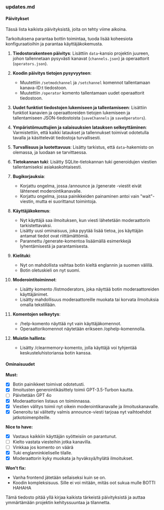 ### updates.md

#### Päivitykset

Tässä lista kaikista päivityksistä, joita on tehty viime aikoina.

Tarkoituksena parantaa bottin toimintaa, tuoda lisää koheesiota konfiguraatioihin ja parantaa käyttäjäkokemusta.

1. **Tiedostorakenteen päivitys**: Lisättiin `data`-kansio projektin juureen, johon tallennetaan pysyvästi kanavat (`channels.json`) ja operaattorit (`operators.json`).

2. **Koodin päivitys tietojen pysyvyyteen**:
   - Muutettiin `/setmodchannel` ja `/setchannel` komennot tallentamaan kanava-ID:t tiedostoon.
   - Muutettiin `/operator` komento tallentamaan uudet operaattorit tiedostoon.

3. **Uudet funktiot tiedostojen lukemiseen ja tallentamiseen**: Lisättiin funktiot kanavien ja operaattoreiden tietojen lukemiseen ja tallentamiseen JSON-tiedostoista (`saveChannels` ja `saveOperators`).

4. **Ympäristömuuttujien ja salaisuuksien latauksen selkeyttäminen**: Varmistettiin, että kaikki lataukset ja tallennukset toimivat odotetulla tavalla ja käsittelevät tiedostoja turvallisesti.

5. **Turvallisuus ja luotettavuus**: Lisätty tarkistus, että `data`-hakemisto on olemassa, ja luodaan se tarvittaessa.

6. **Tietokannan tuki**: Lisätty SQLite-tietokannan tuki generoidujen viestien tallentamiseksi asiakaskohtaisesti.

7. **Bugikorjauksia**:
   - Korjattu ongelma, jossa /announce ja /generate -viestit eivät lähteneet moderointikanavalle.
   - Korjattu ongelma, jossa painikkeiden painaminen antoi vain "wait"-viestin, mutta ei suorittanut toimintoja.

8. **Käyttäjäkokemus**:
   - Nyt käyttäjä saa ilmoituksen, kun viesti lähetetään moderaattorin tarkistettavaksi.
   - Lisätty uusi ominaisuus, joka pyytää lisää tietoa, jos käyttäjän antamat tiedot ovat riittämättömiä.
   - Parannettu /generate-komentoa lisäämällä esimerkkejä lyhentämisestä ja parantamisesta.

9. **Kielituki**:
   - Nyt on mahdollista vaihtaa botin kieltä englannin ja suomen välillä.
   - Botin oletuskieli on nyt suomi.

10. **Moderointitoiminnot**:
    - Lisätty komento /listmoderators, joka näyttää botin moderaattoreiden käyttäjänimet.
    - Lisätty mahdollisuus moderaattoreille muokata tai korvata ilmoituksia omalla tekstillään.

11. **Komentojen selkeytys**:
    - /help-komento näyttää nyt vain käyttäjäkomennot. 
    - Operaattorikomennot näytetään erikseen /ophelp-komennolla.

12. **Muistin hallinta**:
    - Lisätty /clearmemory-komento, jolla käyttäjä voi tyhjentää keskusteluhistoriansa botin kanssa.

#### Ominaisuudet

**Must:**
- [X] Botin painikkeet toimivat odotetusti.
- [X] Ilmoitusten generointikäsittely toimii GPT-3.5-Turbon kautta.
- [ ] Päivitetään GPT 4o
- [X] Moderaattorien listaus on toiminnassa.
- [X] Viestien välitys toimii nyt oikein moderointikanavalle ja ilmoituskanavalle.
- [X] Generoitu tai välitetty valmis announce-viesti tarjoaa nyt vaihtoehdot jatkotoimenpiteille.

**Nice to have:**
- [X] Vastaus kaikkiin käyttäjän syötteisiin on parantunut.
- [ ] Kielto vastata viesteihin jotka kanavilla.
- [ ] Vinkkaa jos komento on väärä
- [X] Tuki englanninkieliselle tilalle.
- [X] Moderaattorin kyky muokata ja hyväksyä/hylätä ilmoitukset.

**Won't fix:**
- Vanha frontend jätetään sellaiseksi kuin se on.
- Koodin kompleksisuus. Sille ei voi mitään, mitäs oot sukua mulle BOTTI HAHAHA

Tämä tiedosto pitää yllä kirjaa kaikista tärkeistä päivityksistä ja auttaa ymmärtämään projektin kehityssuuntaa ja tilannetta.
